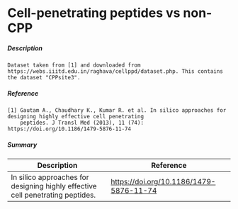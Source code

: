 # Cell-penetrating peptides vs non-CPP

##### Description

    Dataset taken from [1] and downloaded from https://webs.iiitd.edu.in/raghava/cellppd/dataset.php. This contains the dataset "CPPsite3".

##### Reference

    [1] Gautam A., Chaudhary K., Kumar R. et al. In silico approaches for designing highly effective cell penetrating 
        peptides. J Transl Med (2013), 11 (74): https://doi.org/10.1186/1479-5876-11-74
    
##### Summary
 
| Description                                                               | Reference                         |
|---------------------------------------------------------------------------|-----------------------------------|
| In silico approaches for designing highly effective cell penetrating peptides. | https://doi.org/10.1186/1479-5876-11-74 |
     